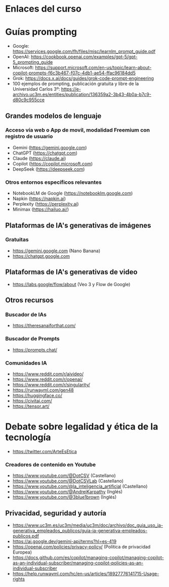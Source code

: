 # Enlaces del curso

# Guías prompting
* Google: https://services.google.com/fh/files/misc/learnlm_prompt_guide.pdf
* OpenAI: https://cookbook.openai.com/examples/gpt-5/gpt-5_prompting_guide
* Microsoft: https://support.microsoft.com/en-us/topic/learn-about-copilot-prompts-f6c3b467-f07c-4db1-ae54-ffac96184dd5
* Grok: https://docs.x.ai/docs/guides/grok-code-prompt-engineering
* 100 ejemplos de prompting, publicación gratuita y libre de la Universidad Carlos 3º: https://e-archivo.uc3m.es/entities/publication/136359a2-3b43-4b0a-b7c9-d80c9c955cce
  
## Grandes modelos de lenguaje
### Acceso vía web o App de movil, modalidad Freemium con registro de usuario
* Gemini (https://gemini.google.com)
* ChatGPT (https://chatgpt.com)
* Claude (https://claude.ai)
* Copilot (https://copilot.microsoft.com)
* DeepSeek (https://deepseek.com)

### Otros entornos específicos relevantes
* NotebookLM de Google (https://notebooklm.google.com)
* Napkin (https://napkin.ai)
* Perplexity (https://perplexity.ai)
* Minimax (https://hailuo.ai/)
  
## Plataformas de IA's generativas de imágenes
### Gratuitas
* https://gemini.google.com (Nano Banana)
* https://chatgpt.google.com  
  
## Plataformas de IA's generativas de video
* https://labs.google/flow/about (Veo 3 y Flow de Google)
  
## Otros recursos
### Buscador de IAs
* https://theresanaiforthat.com/

### Buscador de Prompts
* https://prompts.chat/
  
### Comunidades IA
* https://www.reddit.com/r/aivideo/
* https://www.reddit.com/r/openai/
* https://www.reddit.com/r/singularity/
* https://runwayml.com/gen48
* https://huggingface.co/
* https://civitai.com/
* https://tensor.art/

# Debate sobre legalidad y ética de la tecnología
* https://twitter.com/ArteEsEtica

### Creadores de contenido en Youtube
* https://www.youtube.com/@DotCSV (Castellano)
* https://www.youtube.com/@DotCSVLab (Castellano)
* https://www.youtube.com/@la_inteligencia_artificial (Castellano)
* https://www.youtube.com/@AndrejKarpathy (Inglés)
* https://www.youtube.com/@3blue1brown (Inglés)

## Privacidad, seguridad y autoría
* https://www.uc3m.es/uc3m/media/uc3m/doc/archivo/doc_guia_uso_ia-generativa_empleados_publicos/guia-ia-generativa-empleados-publicos.pdf
* https://ai.google.dev/gemini-api/terms?hl=es-419
* https://openai.com/policies/privacy-policy/ (Política de privacidad Europea)
* https://docs.github.com/es/copilot/managing-copilot/managing-copilot-as-an-individual-subscriber/managing-copilot-policies-as-an-individual-subscriber
* https://help.runwayml.com/hc/en-us/articles/18927776141715-Usage-rights
  
